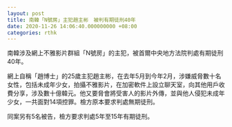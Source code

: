 ```yaml
---
layout: post
title: 南韓「N號房」主犯趙主彬　被判有期徒刑40年
date: 2020-11-26 14:06:40.000000000 +08:00
categories: rthk
---
```


南韓涉及網上不雅影片群組「N號房」的主犯，被首爾中央地方法院判處有期徒刑40年。

網上自稱「趙博士」的25歲主犯趙主彬，在去年5月到今年2月，涉嫌威脅數十名女性，包括未成年少女，拍攝不雅影片，在加密軟件上設立聊天室，向其他用戶收費分享，涉及數十億韓元。他又要脅會將受害人的影片外傳，並與他人侵犯未成年少女，一共面對14項控罪。檢方原本要求判處無期徒刑。

同案另有5名被告，檢方要求判處5年至15年有期徒刑。
